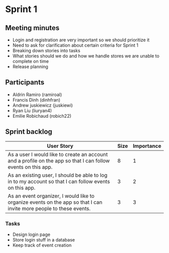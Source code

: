 # Sprint 1

## Meeting minutes
- Login and registration are very important so we should prioritize it
- Need to ask for clarification about certain criteria for Sprint 1
- Breaking down stories into tasks
- What stories should we do and how we handle stores we are unable to complete on time
- Release planning

## Participants
- Aldrin Ramiro (ramiroal)
- Francis Dinh (dinhfran)
- Andrew juskiewicz (juskiewi)
- Ryan Liu (liuryan4)
- Emilie Robichaud (robich22)

## Sprint backlog
| User Story                                                                                                               | Size | Importance |
| ------------------------------------------------------------------------------------------------------------------------ | ---- | ---------- |
| As a user I would like to create an account and a profile on the app so that I can follow events on this app.            | 8    | 1          |
| As an existing user, I should be able to log in to my account so that I can follow events on this app.                   | 3    | 2          |
| As an event organizer, I would like to organize events on the app so that I can invite more people to these events.      | 3    | 3          |

### Tasks
- Design login page
- Store login stuff in a database
- Keep track of event creation